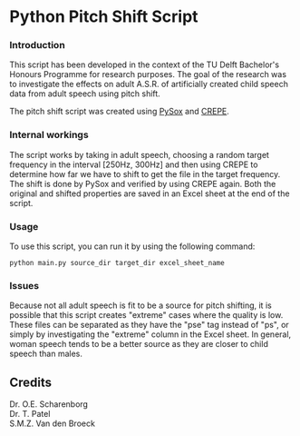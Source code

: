 # Python Pitch Shift Script
### Introduction
This script has been developed in the context of the TU Delft Bachelor's Honours Programme for research purposes. The goal of the research was to investigate the effects on adult A.S.R. of artificially created child speech data from adult speech using pitch shift.

The pitch shift script was created using [PySox](https://pypi.org/project/pysox/) and [CREPE](https://pypi.org/project/crepe/).

### Internal workings
The script works by taking in adult speech, choosing a random target frequency in the interval [250Hz, 300Hz] and then using CREPE to determine how far we have to shift to get the file in the target frequency. The shift is done by PySox and verified by using CREPE again. Both the original and shifted properties are saved in an Excel sheet at the end of the script.

### Usage
To use this script, you can run it by using the following command:
```
python main.py source_dir target_dir excel_sheet_name
```

### Issues
Because not all adult speech is fit to be a source for pitch shifting, it is possible that this script creates "extreme" cases where the quality is low. These files can be separated as they have the "pse" tag instead of "ps", or simply by investigating the "extreme" column in the Excel sheet. In general, woman speech tends to be a better source as they are closer to child speech than males.

## Credits
Dr. O.E. Scharenborg  
Dr. T. Patel  
S.M.Z. Van den Broeck
